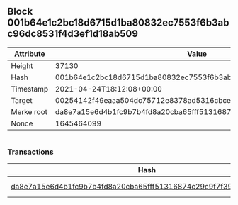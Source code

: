## Block 001b64e1c2bc18d6715d1ba80832ec7553f6b3abc96dc8531f4d3ef1d18ab509

Attribute | Value
--- | ---
Height | 37130
Hash | 001b64e1c2bc18d6715d1ba80832ec7553f6b3abc96dc8531f4d3ef1d18ab509
Timestamp | 2021-04-24T18:12:08+00:00
Target | 00254142f49eaaa504dc75712e8378ad5316cbcead634704b3734b6271167cc4
Merke root | da8e7a15e6d4b1fc9b7b4fd8a20cba65fff51316874c29c9f7f3924586119568
Nonce | 1645464099

```

```

### Transactions

Hash | Amount
--- | ---
[da8e7a15e6d4b1fc9b7b4fd8a20cba65fff51316874c29c9f7f3924586119568](da8e7a15e6d4b1fc9b7b4fd8a20cba65fff51316874c29c9f7f3924586119568.md) | 10.00000000 SKEPTI 
